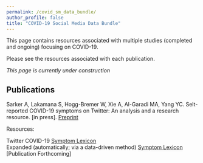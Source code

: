 ```yaml
---
permalink: /covid_sm_data_bundle/
author_profile: false
title: "COVID-19 Social Media Data Bundle"
---
```


This page contains resources associated with multiple studies (completed and ongoing) focusing on COVID-19. 

Please see the resources associated with each publication. 

*This page is currently under construction*


## Publications

Sarker A, Lakamana S, Hogg-Bremer W, Xie A, Al-Garadi MA, Yang YC. Selt-reported COVID-19 symptoms on Twitter: An analysis and a research resource. [in press]. <a href="https://www.medrxiv.org/content/10.1101/2020.04.16.20067421v3"> Preprint </a> 

Resources:

Twitter COVID-19 <a href="https://docs.google.com/document/d/1CdhpuNbCV4egYv0TA7hpTqVL3ZfAxyLQipAepDfPzBQ/edit?usp=sharing"> Symptom Lexicon</a>
</br>
Expanded (automatically; via a data-driven method) <a href = "https://drive.google.com/file/d/1qTI1BiNABAHOdfF51gmoH0E5lbV48-KY/view?usp=sharing"> Symptom Lexicon</a> [Publication Forthcoming]
